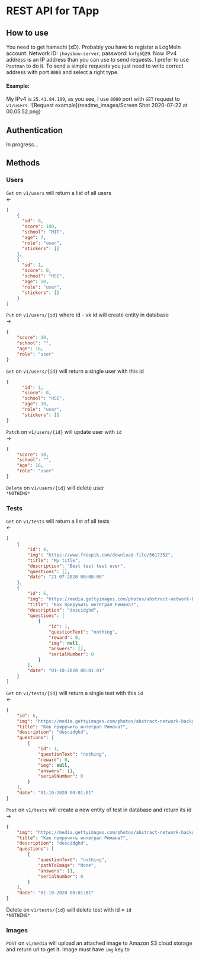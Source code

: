 # REST API for TApp
## How to use 
You need to get hamachi (xD). Probably you have to register a LogMeIn account. Network ID: `jhoysbou-server`, password: `kvfg6Q29`.
Now IPv4 address is an IP address than you can use to send requests. I prefer to use `Postman` to do it.
To send a simple requests you just need to write correct address with port `8080` and select a right type.
#### Example: 
My IPv4 is `25.41.84.109`, as you see, I use `8080` port  with `GET` request to `v1/users`.
![Request example](readme_images/Screen Shot 2020-07-22 at 00.05.52.png)
## Authentication
In progress...
## Methods
### Users
`Get` on `v1/users` will return a list of all users \
<-
```json
[
    {
      "id": 0,
      "score": 100,
      "school": "MIT",
      "age": 7,
      "role": "user",
      "stickers": []
    },
    {
      "id": 1,
      "score": 0,
      "school": "HSE",
      "age": 10,
      "role": "user",
      "stickers": []
    }
]
``` 


`Put` on `v1/users/{id}` where id - vk id will create entity in database \
-> 
```json
{
    "score": 10,
    "school": "",
    "age": 16,
    "role": "user"
}
```

`Get` on `v1/users/{id}` will return a single user with this id 
```json
{
      "id": 1,
      "score": 0,
      "school": "HSE",
      "age": 10,
      "role": "user",
      "stickers": []
}
```

`Patch` on `v1/users/{id}` will update user with `id`  \
-> 
```json
{
    "score": 10,
    "school": "",
    "age": 16,
    "role": "user"
}
```

`Delete` on `v1/users/{id}` will delete user \
`*NOTHING*`

### Tests
`Get` on `v1/tests` will return a list of all tests \
<-
```json
[
    {
        "id": 4,
        "img": "https://www.freepik.com/download-file/5617352",
        "title": "My title",
        "description": "Best test test ever",
        "questions": [],
        "date": "21-07-2020 00:00:00"
    },
    {
        "id": 6,
        "img": "https://media.gettyimages.com/photos/abstract-network-background-picture-id836272842?s=612x612",
        "title": "Как приручить интеграл Римана?",
        "description": "descidghd",
        "questions": [
            {
                "id": 1,
                "questionText": "nothing",
                "reward": 0,
                "img": null,
                "answers": [],
                "serialNumber": 0
            }
        ],
        "date": "01-10-2020 00:01:01"
    }
]
```

`Get` on `v1/tests/{id}` will return a single test with this `id` \
<-
```json
{
    "id": 6,
    "img": "https://media.gettyimages.com/photos/abstract-network-background-picture-id836272842?s=612x612",
    "title": "Как приручить интеграл Римана?",
    "description": "descidghd",
    "questions": [
        {
            "id": 1,
            "questionText": "nothing",
            "reward": 0,
            "img": null,
            "answers": [],
            "serialNumber": 0
        }
    ],
    "date": "01-10-2020 00:01:01"
}
```

`Post` on `v1/tests` will create a new entity of test in database and return its id \
-> 
```json
{
    "img": "https://media.gettyimages.com/photos/abstract-network-background-picture-id836272842?s=612x612",
    "title": "Как приручить интеграл Римана?",
    "description": "descidghd",
    "questions": [
        {
            "questionText": "nothing",
            "pathToImage": "None",
            "answers": [],
            "serialNumber": 0
        }
    ],
    "date": "01-10-2020 00:01:01"
}
```
Delete on `v1/tests/{id}` will delete test with id = `id` \
`*NOTHING*`

### Images
`POST` on `v1/media` will upload an attached image to Amazon S3 cloud storage and return url to get it. 
Image must have `img` key to 

